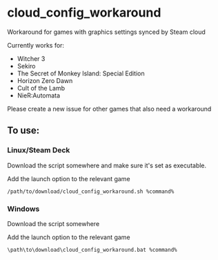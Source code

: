 # cloud_config_workaround
Workaround for games with graphics settings synced by Steam cloud

Currently works for:
* Witcher 3
* Sekiro
* The Secret of Monkey Island: Special Edition
* Horizon Zero Dawn
* Cult of the Lamb
* NieR:Automata

Please create a new issue for other games that also need a workaround

## To use:

### Linux/Steam Deck

Download the script somewhere and make sure it's set as executable.

Add the launch option to the relevant game

`/path/to/download/cloud_config_workaround.sh %command%`


### Windows

Download the script somewhere

Add the launch option to the relevant game

`\path\to\download\cloud_config_workaround.bat %command%`
